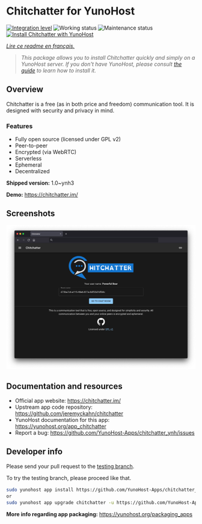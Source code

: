 <!--
N.B.: This README was automatically generated by https://github.com/YunoHost/apps/tree/master/tools/README-generator
It shall NOT be edited by hand.
-->

# Chitchatter for YunoHost

[![Integration level](https://dash.yunohost.org/integration/chitchatter.svg)](https://dash.yunohost.org/appci/app/chitchatter) ![Working status](https://ci-apps.yunohost.org/ci/badges/chitchatter.status.svg) ![Maintenance status](https://ci-apps.yunohost.org/ci/badges/chitchatter.maintain.svg)
[![Install Chitchatter with YunoHost](https://install-app.yunohost.org/install-with-yunohost.svg)](https://install-app.yunohost.org/?app=chitchatter)

*[Lire ce readme en français.](./README_fr.md)*

> *This package allows you to install Chitchatter quickly and simply on a YunoHost server.
If you don't have YunoHost, please consult [the guide](https://yunohost.org/#/install) to learn how to install it.*

## Overview

Chitchatter is a free (as in both price and freedom) communication tool. It is designed with security and privacy in mind.

### Features

- Fully open source (licensed under GPL v2)
- Peer-to-peer
- Encrypted (via WebRTC)
- Serverless
- Ephemeral
- Decentralized 

**Shipped version:** 1.0~ynh3

**Demo:** https://chitchatter.im/

## Screenshots

![Screenshot of Chitchatter](./doc/screenshots/screenshot.png)

## Documentation and resources

* Official app website: <https://chitchatter.im/>
* Upstream app code repository: <https://github.com/jeremyckahn/chitchatter>
* YunoHost documentation for this app: <https://yunohost.org/app_chitchatter>
* Report a bug: <https://github.com/YunoHost-Apps/chitchatter_ynh/issues>

## Developer info

Please send your pull request to the [testing branch](https://github.com/YunoHost-Apps/chitchatter_ynh/tree/testing).

To try the testing branch, please proceed like that.

``` bash
sudo yunohost app install https://github.com/YunoHost-Apps/chitchatter_ynh/tree/testing --debug
or
sudo yunohost app upgrade chitchatter -u https://github.com/YunoHost-Apps/chitchatter_ynh/tree/testing --debug
```

**More info regarding app packaging:** <https://yunohost.org/packaging_apps>
